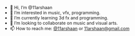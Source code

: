 - 👋 Hi, I’m @11arshaan
- 👀 I’m interested in music, vfx, programming.
- 🌱 I’m currently learning 3d fx and programming.
- 💞️ I’m looking to collaborate on music and visual arts.
- 📫 How to reach me: [@11arshaan](https://www.instagram.com/11arshaan/) or 11arshaan@gmail.com

<!---
11arshaan/11arshaan is a ✨ special ✨ repository because its `README.md` (this file) appears on your GitHub profile.
You can click the Preview link to take a look at your changes.
--->
